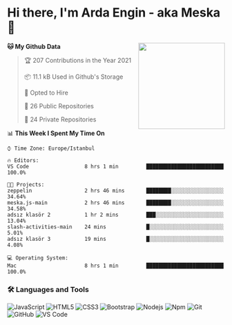 # Hi there, I'm Arda Engin - aka Meska 👋

<img align='right' src='https://user-images.githubusercontent.com/5713670/87202985-820dcb80-c2b6-11ea-9f56-7ec461c497c3.gif' width='200"'>

<!--START_SECTION:waka-->
**🐱 My Github Data** 

> 🏆 207 Contributions in the Year 2021
 > 
> 📦 11.1 kB Used in Github's Storage 
 > 
> 💼 Opted to Hire
 > 
> 📜 26 Public Repositories 
 > 
> 🔑 24 Private Repositories  
 > 
📊 **This Week I Spent My Time On** 

```text
⌚︎ Time Zone: Europe/Istanbul

🔥 Editors: 
VS Code                  8 hrs 1 min         █████████████████████████   100.0%

🐱‍💻 Projects: 
zeppelin                 2 hrs 46 mins       ████████░░░░░░░░░░░░░░░░░   34.64% 
meska.js-main            2 hrs 46 mins       ████████░░░░░░░░░░░░░░░░░   34.58% 
adsız klasör 2           1 hr 2 mins         ███░░░░░░░░░░░░░░░░░░░░░░   13.04% 
slash-activities-main    24 mins             █░░░░░░░░░░░░░░░░░░░░░░░░   5.01% 
adsız klasör 3           19 mins             █░░░░░░░░░░░░░░░░░░░░░░░░   4.08%

💻 Operating System: 
Mac                      8 hrs 1 min         █████████████████████████   100.0%

```


<!--END_SECTION:waka-->


### 🛠 Languages and Tools
![JavaScript](https://img.shields.io/badge/-JavaScript-%23F7DF1C?style=flat-square&logo=javascript&logoColor=000000&color=%23FFCE5A)
![HTML5](https://img.shields.io/badge/-HTML5-%23E44D27?style=flat-square&logo=html5&logoColor=ffffff)
![CSS3](https://img.shields.io/badge/-CSS3-%231572B6?style=flat-square&logo=css3)
![Bootstrap](https://img.shields.io/badge/-Bootstrap-563D7C?style=flat-square&logo=Bootstrap)
![Nodejs](https://img.shields.io/badge/-Nodejs-339933?style=flat-square&logo=Node.js&logoColor=ffffff)
![Npm](https://img.shields.io/badge/-npm-CB3837?style=flat-square&logo=npm)
![Git](https://img.shields.io/badge/-Git-%23F05032?style=flat-square&logo=git&logoColor=%23ffffff)
![GitHub](https://img.shields.io/badge/-GitHub-181717?style=flat-square&logo=github)
![VS Code](http://img.shields.io/badge/-VS%20Code-007ACC?style=flat-square&logo=visual-studio-code&logoColor=ffffff)
